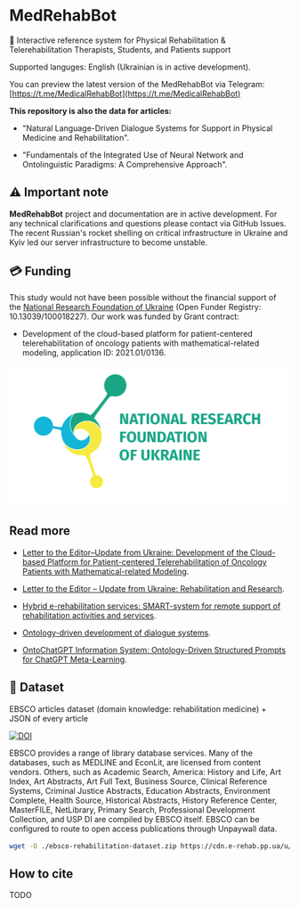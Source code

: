 # MedRehabBot

🤖 Interactive reference system for Physical Rehabilitation &amp; Telerehabilitation Therapists, Students, and Patients support

Supported languges: English (Ukrainian is in active development).

You can preview the latest version of the MedRehabBot via Telegram: [https://t.me/MedicalRehabBot](https://t.me/MedicalRehabBot)

**This repository is also the data for articles:**

- "Natural Language-Driven Dialogue Systems for Support in Physical Medicine and Rehabilitation".

- "Fundamentals of the Integrated Use of Neural Network and Ontolinguistic Paradigms: A Comprehensive Approach".

## ⚠ Important note

**MedRehabBot** project and documentation are in active development. For any technical clarifications and questions please contact via GitHub Issues. The recent Russian's rocket shelling on critical infrastructure in Ukraine and Kyiv led our server infrastructure to become unstable.

## 💳 Funding

This study would not have been possible without the financial support of the [National Research Foundation of Ukraine](https://nrfu.org.ua/) (Open Funder Registry: 10.13039/100018227). Our work was funded by Grant contract:

- Development of the cloud-based platform for patient-centered telerehabilitation of oncology patients with mathematical-related modeling, application ID: 2021.01/0136.

![alt text](https://github.com/knowledge-ukraine/MedRehabBot/blob/main/logo_nrfu_eng.png?raw=true)

## Read more

- [Letter to the Editor–Update from Ukraine: Development of the Cloud-based Platform for Patient-centered Telerehabilitation of Oncology Patients with Mathematical-related Modeling](https://doi.org/10.5195/ijt.2023.6562).

- [Letter to the Editor – Update from Ukraine: Rehabilitation and Research](https://doi.org/10.5195/ijt.2022.6535).

- [Hybrid e-rehabilitation services: SMART-system for remote support of rehabilitation activities and services](https://doi.org/10.5195/ijt.2022.6480).

- [Ontology-driven development of dialogue systems](https://doi.org/10.18489/sacj.v35i1.1233).

- [OntoChatGPT Information System: Ontology-Driven Structured Prompts for ChatGPT Meta-Learning](https://doi.org/10.47839/ijc.22.2.3086).

## 📕 Dataset

EBSCO articles dataset (domain knowledge: rehabilitation medicine) + JSON of every article

[![DOI](https://zenodo.org/badge/DOI/10.5281/zenodo.8308214.svg)](https://doi.org/10.5281/zenodo.8308214)

EBSCO provides a range of library database services. Many of the databases, such as MEDLINE and EconLit, are licensed from content vendors. Others, such as Academic Search, America: History and Life, Art Index, Art Abstracts, Art Full Text, Business Source, Clinical Reference Systems, Criminal Justice Abstracts, Education Abstracts, Environment Complete, Health Source, Historical Abstracts, History Reference Center, MasterFILE, NetLibrary, Primary Search, Professional Development Collection, and USP DI are compiled by EBSCO itself. EBSCO can be configured to route to open access publications through Unpaywall data.

```bash
wget -O ./ebsco-rehabilitation-dataset.zip https://cdn.e-rehab.pp.ua/u/ebsco-rehabilitation-dataset.zip
```

## How to cite

TODO

